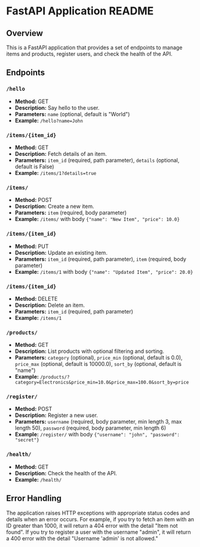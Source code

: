 # FastAPI Application README

## Overview

This is a FastAPI application that provides a set of endpoints to manage items and products, register users, and check the health of the API.

## Endpoints

### `/hello`

- **Method:** GET
- **Description:** Say hello to the user.
- **Parameters:** `name` (optional, default is "World")
- **Example:** `/hello?name=John`

### `/items/{item_id}`

- **Method:** GET
- **Description:** Fetch details of an item.
- **Parameters:** `item_id` (required, path parameter), `details` (optional, default is False)
- **Example:** `/items/1?details=true`

### `/items/`

- **Method:** POST
- **Description:** Create a new item.
- **Parameters:** `item` (required, body parameter)
- **Example:** `/items/` with body `{"name": "New Item", "price": 10.0}`

### `/items/{item_id}`

- **Method:** PUT
- **Description:** Update an existing item.
- **Parameters:** `item_id` (required, path parameter), `item` (required, body parameter)
- **Example:** `/items/1` with body `{"name": "Updated Item", "price": 20.0}`

### `/items/{item_id}`

- **Method:** DELETE
- **Description:** Delete an item.
- **Parameters:** `item_id` (required, path parameter)
- **Example:** `/items/1`

### `/products/`

- **Method:** GET
- **Description:** List products with optional filtering and sorting.
- **Parameters:** `category` (optional), `price_min` (optional, default is 0.0), `price_max` (optional, default is 10000.0), `sort_by` (optional, default is "name")
- **Example:** `/products/?category=Electronics&price_min=10.0&price_max=100.0&sort_by=price`

### `/register/`

- **Method:** POST
- **Description:** Register a new user.
- **Parameters:** `username` (required, body parameter, min length 3, max length 50), `password` (required, body parameter, min length 6)
- **Example:** `/register/` with body `{"username": "john", "password": "secret"}`

### `/health/`

- **Method:** GET
- **Description:** Check the health of the API.
- **Example:** `/health/`

## Error Handling

The application raises HTTP exceptions with appropriate status codes and details when an error occurs. For example, if you try to fetch an item with an ID greater than 1000, it will return a 404 error with the detail "Item not found". If you try to register a user with the username "admin", it will return a 400 error with the detail "Username 'admin' is not allowed."